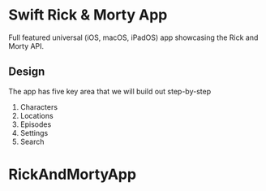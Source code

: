 # Swift Rick & Morty App

Full featured universal (iOS, macOS, iPadOS) app showcasing the Rick and Morty API.



## Design

The app has five key area that we will build out step-by-step

1. Characters
2. Locations
3. Episodes
4. Settings
5. Search
# RickAndMortyApp
